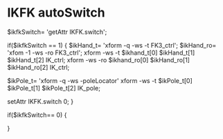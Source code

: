 # IKFK autoSwitch
$ikfkSwitch= 'getAttr IKFK.switch';

if($ikfkSwitch == 1)
{
$ikHand_t= 'xform -q -ws -t FK3_ctrl';
$ikHand_ro= 'xfom -1 -ws -ro FK3_ctrl';
xform -ws -t $ikhand_t[0] $ikHand_t[1] $ikHand_t[2] IK_ctrl;
xform -ws -ro $ikhand_ro[0] $ikHand_ro[1] $ikHand_ro[2] IK_ctrl;

$ikPole_t= 'xform -q -ws -poleLocator'
xform -ws -t $ikPole_t[0] $ikPole_t[1] $ikPole_t[2] IK_pole;

setAttr IKFK.switch 0;
}

if($ikfkSwitch== 0)
{

}

